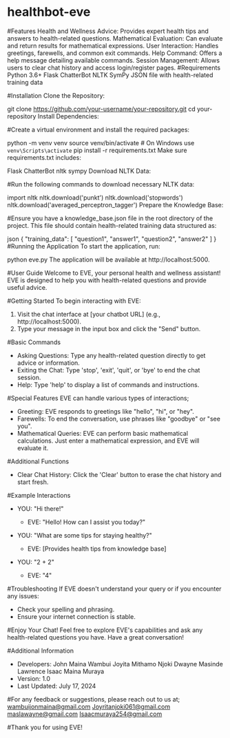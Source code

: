 # healthbot-eve


#Features
Health and Wellness Advice: Provides expert health tips and answers to health-related questions.
Mathematical Evaluation: Can evaluate and return results for mathematical expressions.
User Interaction: Handles greetings, farewells, and common exit commands.
Help Command: Offers a help message detailing available commands.
Session Management: Allows users to clear chat history and access login/register pages.
#Requirements
Python 3.6+
Flask
ChatterBot
NLTK
SymPy
JSON file with health-related training data

#Installation
Clone the Repository:


git clone https://github.com/your-username/your-repository.git
cd your-repository
Install Dependencies:

#Create a virtual environment and install the required packages:


python -m venv venv
source venv/bin/activate  # On Windows use `venv\Scripts\activate`
pip install -r requirements.txt
Make sure requirements.txt includes:


Flask
ChatterBot
nltk
sympy
Download NLTK Data:

#Run the following commands to download necessary NLTK data:

import nltk
nltk.download('punkt')
nltk.download('stopwords')
nltk.download('averaged_perceptron_tagger')
Prepare the Knowledge Base:

#Ensure you have a knowledge_base.json file in the root directory of the project. This file should contain health-related training data structured as:

json
{
    "training_data": [
        "question1",
        "answer1",
        "question2",
        "answer2"
    ]
}
#Running the Application
To start the application, run:


python eve.py
The application will be available at http://localhost:5000.


#User Guide
Welcome to EVE, your personal health and wellness assistant! EVE is designed to help you with health-related questions and provide useful advice.

#Getting Started
To begin interacting with EVE:
1. Visit the chat interface at [your chatbot URL] (e.g., http://localhost:5000).
2. Type your message in the input box and click the "Send" button.

#Basic Commands
- Asking Questions: Type any health-related question directly to get advice or information.
- Exiting the Chat: Type 'stop', 'exit', 'quit', or 'bye' to end the chat session.
- Help: Type 'help' to display a list of commands and instructions.

#Special Features
EVE can handle various types of interactions;
- Greeting: EVE responds to greetings like "hello", "hi", or "hey".
- Farewells: To end the conversation, use phrases like "goodbye" or "see you".
- Mathematical Queries: EVE can perform basic mathematical calculations. Just enter a mathematical expression, and EVE will evaluate it.

#Additional Functions
- Clear Chat History: Click the 'Clear' button to erase the chat history and start fresh.

#Example Interactions
- YOU: "Hi there!"
  - EVE: "Hello! How can I assist you today?"

- YOU: "What are some tips for staying healthy?"
  - EVE: [Provides health tips from knowledge base]

- YOU: "2 + 2"
  - EVE: "4"

#Troubleshooting
If EVE doesn't understand your query or if you encounter any issues:
- Check your spelling and phrasing.
- Ensure your internet connection is stable.

#Enjoy Your Chat!
Feel free to explore EVE's capabilities and ask any health-related questions you have. Have a great conversation!

#Additional Information
- Developers: John Maina Wambui
	         Joyita Mithamo Njoki
	         Dwayne Masinde Lawrence
	         Isaac Maina Muraya
- Version: 1.0
- Last Updated: July 17, 2024

#For any feedback or suggestions, please reach out to us at;
wambuijonmaina@gmail.com
Joyritanjoki061@gmail.com
maslawayne@gmail.com
Isaacmuraya254@gmail.com

#Thank you for using EVE!

